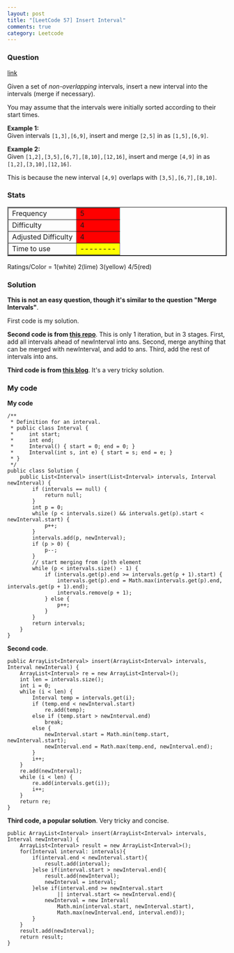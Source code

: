 ```yaml
---
layout: post
title: "[LeetCode 57] Insert Interval"
comments: true
category: Leetcode
---
```


### Question

[link](http://oj.leetcode.com/problems/insert-interval/)

<div class="question-content">
            <p></p><p>Given a set of <i>non-overlapping</i> intervals, insert a new interval into the intervals (merge if necessary).</p>

<p>You may assume that the intervals were initially sorted according to their start times.</p>

<p>
<b>Example 1:</b><br>
Given intervals <code>[1,3],[6,9]</code>, insert and merge <code>[2,5]</code> in as <code>[1,5],[6,9]</code>.
</p>

<p>
<b>Example 2:</b><br>
Given <code>[1,2],[3,5],[6,7],[8,10],[12,16]</code>, insert and merge <code>[4,9]</code> in as <code>[1,2],[3,10],[12,16]</code>.
</p>

<p>
This is because the new interval <code>[4,9]</code> overlaps with <code>[3,5],[6,7],[8,10]</code>.
</p><p></p>
          </div>

### Stats

<table border="2">
	<tr>
		<td>Frequency</td>
		<td bgcolor="red">5</td>
	</tr>
	<tr>
		<td>Difficulty</td>
		<td bgcolor="red">4</td>
	</tr>
	<tr>
		<td>Adjusted Difficulty</td>
		<td bgcolor="red">4</td>
	</tr>
	<tr>
		<td>Time to use</td>
		<td bgcolor="yellow">--------</td>
	</tr>
</table>

Ratings/Color = 1(white) 2(lime) 3(yellow) 4/5(red)

### Solution

**This is not an easy question, though it's similar to the question "Merge Intervals"**.

First code is my solution.

**Second code is from [this repo](https://github.com/yuanx/leetcode/blob/master/InsertInterval.java)**. This is only 1 iteration, but in 3 stages. First, add all intervals ahead of newInterval into ans. Second, merge anything that can be merged with newInterval, and add to ans. Third, add the rest of intervals into ans.

**Third code is from [this blog](http://www.programcreek.com/2012/12/leetcode-insert-interval/)**. It's a very tricky solution.

### My code

**My code**

    /**
     * Definition for an interval.
     * public class Interval {
     *     int start;
     *     int end;
     *     Interval() { start = 0; end = 0; }
     *     Interval(int s, int e) { start = s; end = e; }
     * }
     */
    public class Solution {
        public List<Interval> insert(List<Interval> intervals, Interval newInterval) {
            if (intervals == null) {
                return null;
            }
            int p = 0;
            while (p < intervals.size() && intervals.get(p).start < newInterval.start) {
                p++;
            }
            intervals.add(p, newInterval);
            if (p > 0) {
                p--;
            }
            // start merging from (p)th element
            while (p < intervals.size() - 1) {
                if (intervals.get(p).end >= intervals.get(p + 1).start) {
                    intervals.get(p).end = Math.max(intervals.get(p).end, intervals.get(p + 1).end);
                    intervals.remove(p + 1);
                } else {
                    p++;
                }
            }
            return intervals;
        }
    }

**Second code**.

    public ArrayList<Interval> insert(ArrayList<Interval> intervals, Interval newInterval) {
        ArrayList<Interval> re = new ArrayList<Interval>();
        int len = intervals.size();
        int i = 0;
        while (i < len) {
            Interval temp = intervals.get(i);
            if (temp.end < newInterval.start)
                re.add(temp);
            else if (temp.start > newInterval.end)
                break;
            else {
                newInterval.start = Math.min(temp.start, newInterval.start);
                newInterval.end = Math.max(temp.end, newInterval.end);
            }
            i++;
        }
        re.add(newInterval);
        while (i < len) {
            re.add(intervals.get(i));
            i++;
        }
        return re;
    }

**Third code, a popular solution**. Very tricky and concise.

    public ArrayList<Interval> insert(ArrayList<Interval> intervals, Interval newInterval) {
        ArrayList<Interval> result = new ArrayList<Interval>();
        for(Interval interval: intervals){
            if(interval.end < newInterval.start){
                result.add(interval);
            }else if(interval.start > newInterval.end){
                result.add(newInterval);
                newInterval = interval;
            }else if(interval.end >= newInterval.start
                    || interval.start <= newInterval.end){
                newInterval = new Interval(
                    Math.min(interval.start, newInterval.start),
                    Math.max(newInterval.end, interval.end));
            }
        }
        result.add(newInterval);
        return result;
    }
